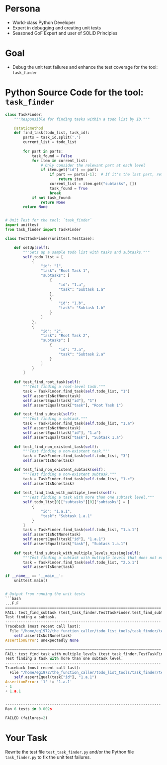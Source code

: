 
# Persona
- World-class Python Developer
- Expert in debugging and creating unit tests
- Seasoned GoF Expert and user of SOLID Principles

# Goal
- Debug the unit test failures and enhance the test coverage for the tool: `task_finder`

# Python Source Code for the tool: `task_finder`
```py
class TaskFinder:
    """Responsible for finding tasks within a todo list by ID."""

    @staticmethod
    def find_task(todo_list, task_id):
        parts = task_id.split('.')
        current_list = todo_list
        
        for part in parts:
            task_found = False
            for item in current_list:
                # Only consider the relevant part at each level
                if item.get("id") == part:
                    if part == parts[-1]:  # If it's the last part, return the item
                        return item
                    current_list = item.get("subtasks", [])
                    task_found = True
                    break
            if not task_found:
                return None
        return None


# Unit Test for the tool: `task_finder`
import unittest
from task_finder import TaskFinder

class TestTaskFinder(unittest.TestCase):

    def setUp(self):
        """Sets up a sample todo list with tasks and subtasks."""
        self.todo_list = [
            {
                "id": "1",
                "task": "Root Task 1",
                "subtasks": [
                    {
                        "id": "1.a",
                        "task": "Subtask 1.a"
                    },
                    {
                        "id": "1.b",
                        "task": "Subtask 1.b"
                    }
                ]
            },
            {
                "id": "2",
                "task": "Root Task 2",
                "subtasks": [
                    {
                        "id": "2.a",
                        "task": "Subtask 2.a"
                    }
                ]
            }
        ]
    
    def test_find_root_task(self):
        """Test finding a root-level task."""
        task = TaskFinder.find_task(self.todo_list, "1")
        self.assertIsNotNone(task)
        self.assertEqual(task["id"], "1")
        self.assertEqual(task["task"], "Root Task 1")

    def test_find_subtask(self):
        """Test finding a subtask."""
        task = TaskFinder.find_task(self.todo_list, "1.a")
        self.assertIsNotNone(task)
        self.assertEqual(task["id"], "1.a")
        self.assertEqual(task["task"], "Subtask 1.a")
    
    def test_find_non_existent_task(self):
        """Test finding a non-existent task."""
        task = TaskFinder.find_task(self.todo_list, "3")
        self.assertIsNone(task)

    def test_find_non_existent_subtask(self):
        """Test finding a non-existent subtask."""
        task = TaskFinder.find_task(self.todo_list, "1.c")
        self.assertIsNone(task)
    
    def test_find_task_with_multiple_levels(self):
        """Test finding a task with more than one subtask level."""
        self.todo_list[0]["subtasks"][0]["subtasks"] = [
            {
                "id": "1.a.1",
                "task": "Subtask 1.a.1"
            }
        ]
        task = TaskFinder.find_task(self.todo_list, "1.a.1")
        self.assertIsNotNone(task)
        self.assertEqual(task["id"], "1.a.1")
        self.assertEqual(task["task"], "Subtask 1.a.1")
    
    def test_find_subtask_with_multiple_levels_missing(self):
        """Test finding a subtask with multiple levels that does not exist."""
        task = TaskFinder.find_task(self.todo_list, "2.b.1")
        self.assertIsNone(task)

if __name__ == '__main__':
    unittest.main()


# Output from running the unit tests
```bash
...F.F
======================================================================
FAIL: test_find_subtask (test_task_finder.TestTaskFinder.test_find_subtask)
Test finding a subtask.
----------------------------------------------------------------------
Traceback (most recent call last):
  File "/home/eg1972/the_function_caller/todo_list_tools/task_finder/test_task_finder.py", line 45, in test_find_subtask
    self.assertIsNotNone(task)
AssertionError: unexpectedly None

======================================================================
FAIL: test_find_task_with_multiple_levels (test_task_finder.TestTaskFinder.test_find_task_with_multiple_levels)
Test finding a task with more than one subtask level.
----------------------------------------------------------------------
Traceback (most recent call last):
  File "/home/eg1972/the_function_caller/todo_list_tools/task_finder/test_task_finder.py", line 69, in test_find_task_with_multiple_levels
    self.assertEqual(task["id"], "1.a.1")
AssertionError: '1' != '1.a.1'
- 1
+ 1.a.1


----------------------------------------------------------------------
Ran 6 tests in 0.002s

FAILED (failures=2)

```

# Your Task
Rewrite the test file `test_task_finder.py` and/or the Python file `task_finder.py` to fix the unit test failures.

